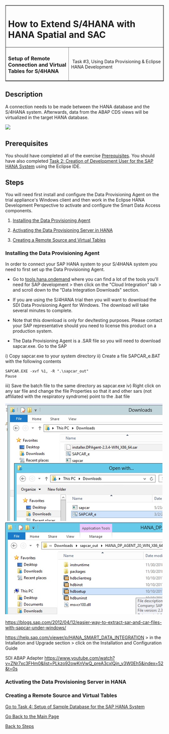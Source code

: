 <table width=100% border=>
<tr><td colspan=2><h1>How to Extend S/4HANA with HANA Spatial and SAC</h1></td></tr>
<tr><td><h3>Setup of Remote Connection and Virtual Tables for S/4HANA</h3></td><td width=60%></br>&nbsp;Task #3, Using Data Provisioning &  Eclipse HANA Development</p></td></tr>
</table>

## Description

A connection needs to be made between the HANA database and the S/4HANA system. Afterwards, data from the ABAP CDS views will be virtualized in the target HANA database.

<img src="../images/XXXXXX.jpg">

## Prerequisites

You should have completed all of the exercise [Prerequisites](../exercises/preReqs.md). You should have also completed [Task 2: Creation of Development User for the SAP HANA System](../exercises/hdbUser.md) using the Eclipse IDE.

## Steps

You will need first install and configure the Data Provisioning Agent on the trial appliance's Windows client and then work in the Eclipse HANA Development Perspective to activate and configure the Smart Data Access components.

1. [Installing the Data Provisioning Agent](#sdidpa)

1. [Activating the Data Provisioning Server in HANA](#sdihdps)

1. [Creating a Remote Source and Virtual Tables](#sdarsvt)


### <a name="sdidpa"></a> Installing the Data Provisioning Agent

In order to connect your SAP HANA system to your S/4HANA system you need to first set up the Data Provisioning Agent.  

* Go to [tools.hana.ondemand](https://tools.hana.ondemand.com) where you can find a lot of the tools you'll need for SAP development > then click on the "Cloud Integration" tab > and scroll down to the "Data Integration Downloads" section.

* If you are using the S/4HANA trial then you will want to download the SDI Data Provisioning Agent for Windows. The download will take several minutes to complete.

* Note that this download is only for dev/testing purposes. Please contact your SAP representative should you need to license this product on a production system.

* The Data Provisioning Agent is a .SAR file so you will need to download sapcar.exe. Go to the SAP 

i)	Copy sapcar.exe to your system directory
ii)	Create a file SAPCAR_e.BAT with the following contents

```
SAPCAR.EXE -xvf %1, -R ".\sapcar_out"
Pause
```

iii)	Save the batch file to the same directory as sapcar.exe
iv)	Right click on any sar file and change the file Properties so that it and other sars (not affiliated with the respiratory syndrome) point to the .bat file

<img src="../images/sapcar1.jpg">



<img src="../images/sapcar2.jpg">

https://blogs.sap.com/2012/04/12/easier-way-to-extract-sar-and-car-files-with-sapcar-under-windows/


https://help.sap.com/viewer/p/HANA_SMART_DATA_INTEGRATION > in the Intallation and Upgrade section > click on the Installation and Configuration Guide

SDI ABAP Adapter https://www.youtube.com/watch?v=ZNr7xc3FHm0&list=PLkzo92owKnVwQ_preA3cxlQjn_v3W0Eh5&index=52&t=0s


### <a name="sdihdps"></a> Activating the Data Provisioning Server in HANA


### <a name="sdarsvt"></a> Creating a Remote Source and Virtual Tables





[Go to Task 4: Setup of Sample Database for the SAP HANA System](hdbData.md)

[Go Back to the Main Page](../demoHowTo.md)

[Back to Steps](#steps)
